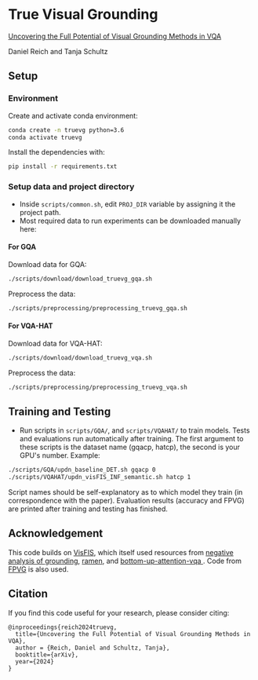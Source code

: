 # True Visual Grounding

[Uncovering the Full Potential of Visual Grounding Methods in VQA](https://arxiv.org/abs/2401.07803)

Daniel Reich and Tanja Schultz


## Setup
### Environment
Create and activate conda environment:
```bash
conda create -n truevg python=3.6
conda activate truevg
```
Install the dependencies with:
```bash
pip install -r requirements.txt
```
### Setup data and project directory
- Inside `scripts/common.sh`, edit `PROJ_DIR` variable by assigning it the project path.
- Most required data to run experiments can be downloaded manually here: 


#### For GQA
Download data for GQA:
```bash
./scripts/download/download_truevg_gqa.sh
```
Preprocess the data:
```bash
./scripts/preprocessing/preprocessing_truevg_gqa.sh
```

#### For VQA-HAT
Download data for VQA-HAT:
```bash
./scripts/download/download_truevg_vqa.sh
```
Preprocess the data:
```bash
./scripts/preprocessing/preprocessing_truevg_vqa.sh
```


## Training and Testing
- Run scripts in `scripts/GQA/`, and `scripts/VQAHAT/` to train models. Tests and evaluations run automatically after training. The first argument to these scripts is the dataset name (gqacp, hatcp), the second is your GPU's number. Example: 
```bash
./scripts/GQA/updn_baseline_DET.sh gqacp 0
./scripts/VQAHAT/updn_visFIS_INF_semantic.sh hatcp 1
```
Script names should be self-explanatory as to which model they train (in correspondence with the paper). Evaluation results (accuracy and FPVG) are printed after training and testing has finished.




## Acknowledgement
This code builds on [VisFIS](https://github.com/zfying/visfis), which itself used resources from [negative analysis of grounding](https://github.com/erobic/negative_analysis_of_grounding), [ramen](https://github.com/erobic/ramen), and [bottom-up-attention-vqa
](https://github.com/hengyuan-hu/bottom-up-attention-vqa). Code from [FPVG](https://github.com/dreichCSL/FPVG/) is also used.

## Citation

If you find this code useful for your research, please consider citing:
```
@inproceedings{reich2024truevg,
  title={Uncovering the Full Potential of Visual Grounding Methods in VQA},
  author = {Reich, Daniel and Schultz, Tanja},
  booktitle={arXiv},
  year={2024}
}
```
